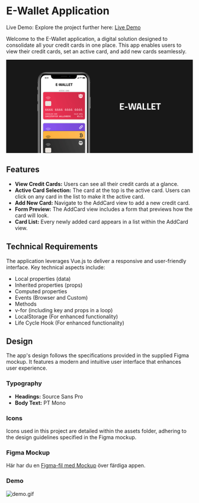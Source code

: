 # E-Wallet Application

Live Demo: Explore the project further here: [Live Demo](https://damianamalraj.github.io/e-wallet-vuejs/)

Welcome to the E-Wallet application, a digital solution designed to consolidate all your credit cards in one place. This app enables users to view their credit cards, set an active card, and add new cards seamlessly.

![E-Wallet](poster.png)

## Features

- **View Credit Cards:** Users can see all their credit cards at a glance.
- **Active Card Selection:** The card at the top is the active card. Users can click on any card in the list to make it the active card.
- **Add New Card:** Navigate to the AddCard view to add a new credit card.
- **Form Preview:** The AddCard view includes a form that previews how the card will look.
- **Card List:** Every newly added card appears in a list within the AddCard view.

## Technical Requirements

The application leverages Vue.js to deliver a responsive and user-friendly interface. Key technical aspects include:

- Local properties (data)
- Inherited properties (props)
- Computed properties
- Events (Browser and Custom)
- Methods
- v-for (including key and props in a loop)
- LocalStorage (For enhanced functionality)
- Life Cycle Hook (For enhanced functionality)

## Design

The app's design follows the specifications provided in the supplied Figma mockup. It features a modern and intuitive user interface that enhances user experience.

### Typography

- **Headings:** Source Sans Pro
- **Body Text:** PT Mono

### Icons

Icons used in this project are detailed within the assets folder, adhering to the design guidelines specified in the Figma mockup.

### Figma Mockup

Här har du en [Figma-fil med Mockup](./mockup.fig) över färdiga appen.

### Demo

![demo.gif](demo.gif)
